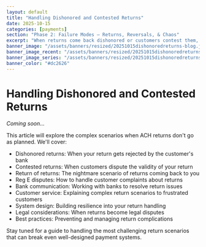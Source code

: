 ```yaml
---
layout: default
title: "Handling Dishonored and Contested Returns"
date: 2025-10-15
categories: [payments]
section: "Phase 2: Failure Modes — Returns, Reversals, & Chaos"
excerpt: "When returns come back dishonored or customers contest them, your payment system needs to handle the chaos gracefully."
banner_image: "/assets/banners/resized/20251015dishonoredreturns-blog.jpg"
banner_image_recent: "/assets/banners/resized/20251015dishonoredreturns-recent.jpg"
banner_image_series: "/assets/banners/resized/20251015dishonoredreturns-series.jpg"
banner_color: "#dc2626"
---
```


# Handling Dishonored and Contested Returns

*Coming soon...*

This article will explore the complex scenarios when ACH returns don't go as planned. We'll cover:

- Dishonored returns: When your return gets rejected by the customer's bank
- Contested returns: When customers dispute the validity of your return
- Return of returns: The nightmare scenario of returns coming back to you
- Reg E disputes: How to handle customer complaints about returns
- Bank communication: Working with banks to resolve return issues
- Customer service: Explaining complex return scenarios to frustrated customers
- System design: Building resilience into your return handling
- Legal considerations: When returns become legal disputes
- Best practices: Preventing and managing return complications

Stay tuned for a guide to handling the most challenging return scenarios that can break even well-designed payment systems.
